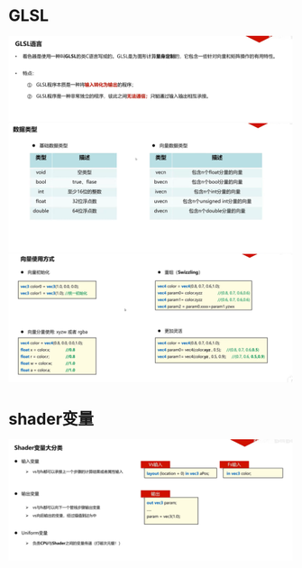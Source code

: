 # GLSL
![输入图片说明](/imgs/2024-10-23/qlG2osoa38B3S6Td.png)
![输入图片说明](/imgs/2024-10-23/vXuEc12KrJwJBGhd.png)
![输入图片说明](/imgs/2024-10-23/V7oV4iQX0whKxbHO.png)
# shader变量
![输入图片说明](/imgs/2024-10-23/kr29NmybGr3lCW5x.png)
<!--stackedit_data:
eyJoaXN0b3J5IjpbMTc5Nzg1NTA1Ml19
-->